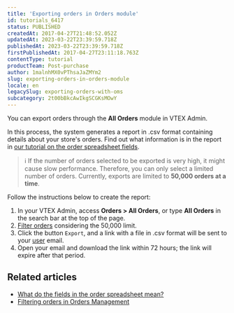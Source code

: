 ```yaml
---
title: 'Exporting orders in Orders module'
id: tutorials_6417
status: PUBLISHED
createdAt: 2017-04-27T21:48:52.052Z
updatedAt: 2023-03-22T23:39:59.718Z
publishedAt: 2023-03-22T23:39:59.718Z
firstPublishedAt: 2017-04-27T23:11:18.763Z
contentType: tutorial
productTeam: Post-purchase
author: 1malnhMX0vPThsaJaZMYm2
slug: exporting-orders-in-orders-module
locale: en
legacySlug: exporting-orders-with-oms
subcategory: 2t00bBkcAwIkgSCGKsMOwY
---
```


You can export orders through the **All Orders** module in VTEX Admin.

In this process, the system generates a report in .csv format containing details about your store's orders. Find out what information is in the report in [our tutorial on the order spreadsheet fields](https://help.vtex.com/en/tutorial/orders-worksheet--31m1ewsmsEe0WS4So2aGMY).

>ℹ️ If the number of orders selected to be exported is very high, it might cause slow performance. Therefore, you can only select a limited number of orders. Currently, exports are limited to **50,000 orders at a time**.

Follow the instructions below to create the report:

1. In your VTEX Admin, access **Orders > All Orders**, or type **All Orders** in the search bar at the top of the page.
2. [Filter orders](https://help.vtex.com/en/tutorial/filtering-orders-in-oms--tutorials_192) considering the 50,000 limit.
3. Click the button `Export`, and a link with a file in .csv format will be sent to your [user](https://help.vtex.com/en/tutorial/gerenciar-usuarios--tutorials_512) email.
4. Open your email and download the link within 72 hours; the link will expire after that period.

## Related articles

- [What do the fields in the order spreadsheet mean?](https://help.vtex.com/en/tutorial/orders-worksheet--31m1ewsmsEe0WS4So2aGMY)
- [Filtering orders in Orders Management](https://help.vtex.com/en/tutorial/filtering-orders-in-oms--tutorials_192)

